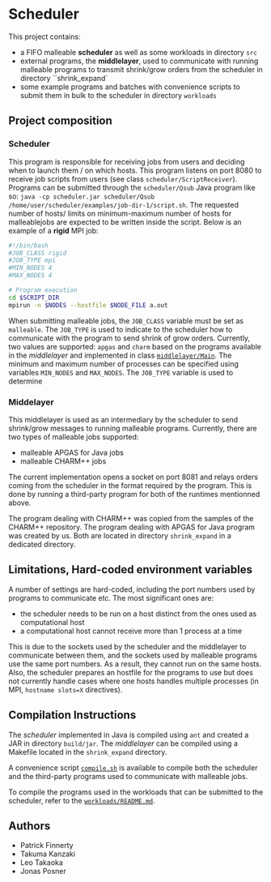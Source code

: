 # Scheduler

This project contains:
- a FIFO malleable **scheduler** as well as some workloads in directory `src`
- external programs, the **middlelayer**, used to communicate with running malleable programs to transmit shrink/grow orders from the scheduler in directory ``shrink_expand`
- some example programs and batches with convenience scripts to submit them in bulk to the scheduler in directory `workloads`

## Project composition

### Scheduler

This program is responsible for receiving jobs from users and deciding when to launch them / on which hosts.
This program listens on port 8080 to receive job scripts from users (see class `scheduler/ScriptReceiver`).
Programs can be submitted through the `scheduler/Qsub` Java program like so: `java -cp scheduler.jar scheduler/Qsub /home/user/scheduler/examples/job-dir-1/script.sh`.
The requested number of hosts/ limits on minimum-maximum number of hosts for malleablejobs are expected to be written inside the script.
Below is an example of a **rigid** MPI job:

```bash
#!/bin/bash
#JOB_CLASS rigid
#JOB_TYPE mpi
#MIN_NODES 4
#MAX_NODES 4

# Program execution
cd $SCRIPT_DIR
mpirun -n $NODES --hostfile $NODE_FILE a.out
```

When submitting malleable jobs, the `JOB_CLASS` variable must be set as `malleable`. The `JOB_TYPE` is used to indicate to the scheduler how to communicate with the program to send shrink of grow orders. Currently, two values are supported: `apgas` and `charm` based on the programs available in the *middlelayer* and implemented in class [`middlelayer/Main`](src/middlelayer/Main.java).
The minimum and maximum number of processes can be specified using variables `MIN_NODES` and `MAX_NODES`.
The `JOB_TYPE` variable is used to determine

### Middelayer

This middlelayer is used as an intermediary by the scheduler to send shrink/grow messages to running malleable programs.
Currently, there are two types of malleable jobs supported:
- malleable APGAS for Java jobs
- malleable CHARM++ jobs

The current implementation opens a socket on port 8081 and relays orders coming from the scheduler in the format required by the program.
This is done by running a third-party program for both of the runtimes mentionned above.

The program dealing with CHARM++ was copied from the samples of the CHARM++ repository. 
The program dealing with APGAS for Java program was created by us. 
Both are located in directory `shrink_expand` in a dedicated directory.


## Limitations, Hard-coded environment variables

A number of settings are hard-coded, including the port numbers used by programs to communicate etc.
The most significant ones are:
- the scheduler needs to be run on a host distinct from the ones used as computational host
- a computational host cannot receive more than 1 process at a time

This is due to the sockets used by the scheduler and the middlelayer to communicate between them, and the sockets used by malleable programs use the same port numbers. As a result, they cannot run on the same hosts. Also, the scheduler prepares an hostfile for the programs to use but does not currently handle cases where one hosts handles multiple processes (in MPI, `hostname slots=X` directives).

## Compilation Instructions

The *scheduler* implemented in Java is compiled using `ant` and created a JAR in directory `build/jar`.
The *middlelayer* can be compiled using a Makefile located in the `shrink_expand` directory.

A convenience script [`compile.sh`](compile.sh) is available to compile both the scheduler and the third-party programs used to communicate with malleable jobs.

To compile the programs used in the workloads that can be submitted to the scheduler, refer to the [`workloads/README.md`](`workloads/README.md`).

## Authors

- Patrick Finnerty
- Takuma Kanzaki
- Leo Takaoka
- Jonas Posner

